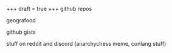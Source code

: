 +++
draft = true
+++
github repos

geografood

github gists

stuff on reddit and discord (anarchychess meme, conlang stuff)
